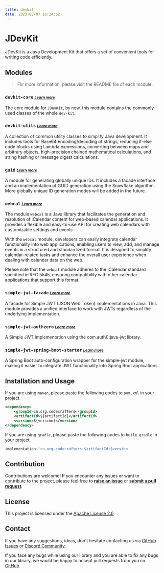 ```yaml
---
title: devkit
date: 2023-08-07 16:24:52
---
```


# JDevKit

JDevKit is a Java Development Kit that offers a set of convenient tools for writing code efficiently.

## Modules

> For more information, please visit the README file of each module.

### `devkit-core` <span style="font-size: 12px;">_[Learn more](/devkit/devkit-core)_</span>

The core module for `JDevKit`, by now, this module contains the commonly used classes of the whole `dev-kit`.

### `devkit-utils` <span style="font-size: 12px;">_[Learn more](/devkit/guid)_</span>

A collection of common utility classes to simplify Java development. It includes tools for Base64 encoding/decoding of
strings, reducing if-else code blocks using Lambda expressions, converting between maps and arbitrary objects,
high-precision chained mathematical calculations, and string hashing or message digest calculations.

### `guid` <span style="font-size: 12px;">_[Learn more](/devkit/devkit-utils)_</span>

A module for generating globally unique IDs. It includes a facade interface and an implementation of GUID generation
using the Snowflake algorithm. More globally unique ID generation modes will be added in the future.

### `webcal` <span style="font-size: 12px;">_[Learn more](/devkit/webcal)_</span>

The module `webcal` is a Java library that facilitates the generation and resolution of iCalendar content for web-based
calendar applications. It provides a flexible and easy-to-use API for creating web calendars with customizable settings
and events.

With the `webcal` module, developers can easily integrate calendar functionality into web applications, enabling users
to view, add, and manage events in a structured and standardized format. It is designed to simplify calendar-related
tasks and enhance the overall user experience when dealing with calendar data on the web.

Please note that the `webcal` module adheres to the iCalendar standard specified in RFC 5545, ensuring compatibility
with other calendar applications that support this format.

### `simple-jwt-facade` <span style="font-size: 12px;">_[Learn more](/devkit/simple-jwt-facade)_</span>

A facade for Simple JWT (JSON Web Token) implementations in Java. This module provides a unified interface to work with
JWTs regardless of the underlying implementation.

### `simple-jwt-authzero` <span style="font-size: 12px;">_[Learn more](/devkit/simple-jwt-authzero)_</span>

A Simple JWT implementation using the com.auth0:java-jwt library.

### `simple-jwt-spring-boot-starter` <span style="font-size: 12px;">_[Learn more](/devkit/simple-jwt-spring-boot-starter)_</span>

A Spring Boot auto-configuration wrapper for the simple-jwt module, making it easier to integrate JWT functionality into
Spring Boot applications.

## Installation and Usage

If you are using `maven`, please paste the following codes to `pom.xml` in your project.

```xml 
<dependency>
	<groupId>cn.org.codecrafters</groupId>
    <artifactId>${artifactId}</artifactId>
    <version>${version}</version>
</dependency>
```

If you are using `gradle`, please paste the following codes to `buile.gradle` in your project.

```groovy
implementation 'cn.org.codecrafters:$artifactId:$version'
```

## Contribution

Contributions are welcome! If you encounter any issues or want to contribute to the project, please feel free to 
**[raise an issue](https://github.com/CodeCraftersCN/jdevkit/issues/new)** or **[submit a pull request](https://github.com/CodeCraftersCN/jdevkit/compare)**.

## License

This project is licensed under the [Apache License 2.0](LICENSE).

## Contact

If you have any suggestions, ideas, don't hesitate contacting us via [GitHub Issues](https://github.com/CodeCraftersCN/jdevkit/issues/new)
or [Discord Community](https://discord.gg/NQK9tjcBB8).

If you face any bugs while using our library and you are able to fix any bugs in our library, we would be happy to
accept pull requests from you on [GitHub](https://github.com/CodeCraftersCN/jdevkit/compare).
